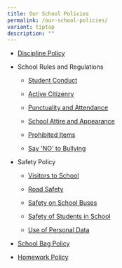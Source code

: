 ```yaml
---
title: Our School Policies
permalink: /our-school-policies/
variant: tiptap
description: ""
---
```

<ul data-tight="true" class="tight">
<li>
<p><a href="https://www.fuchunpri.moe.edu.sg/discipline-policy" rel="noopener nofollow" target="_blank">Discipline Policy</a>
</p>
</li>
<li>
<p>School Rules and Regulations</p>
<ul data-tight="true" class="tight">
<li>
<p><a href="https://fuchunpri.moe.edu.sg/student-conduct/" rel="noopener nofollow" target="_blank">Student Conduct</a>
</p>
</li>
<li>
<p><a href="https://fuchunpri.moe.edu.sg/active-citizenry/" rel="noopener nofollow" target="_blank">Active Citizenry</a>
</p>
</li>
<li>
<p><a href="https://fuchunpri.moe.edu.sg/punctuality-and-attendance/" rel="noopener nofollow" target="_blank">Punctuality and Attendance</a>
</p>
</li>
<li>
<p><a href="https://fuchunpri.moe.edu.sg/school-attire-and-appearance/" rel="noopener nofollow" target="_blank">School Attire and Appearance</a>
</p>
</li>
<li>
<p><a href="https://fuchunpri.moe.edu.sg/prohibited-items/" rel="noopener nofollow" target="_blank">Prohibited Items</a>
</p>
</li>
<li>
<p><a href="https://fuchunpri.moe.edu.sg/say-no-to-bullying/" rel="noopener nofollow" target="_blank">Say 'NO' to Bullying</a>
</p>
</li>
</ul>
</li>
<li>
<p>Safety Policy</p>
<ul data-tight="true" class="tight">
<li>
<p><a href="https://fuchunpri.moe.edu.sg/visitors-to-school/" rel="noopener nofollow" target="_blank">Visitors to School</a>
</p>
</li>
<li>
<p><a href="https://fuchunpri.moe.edu.sg/road-safety/" rel="noopener nofollow" target="_blank">Road Safety</a>
</p>
</li>
<li>
<p><a href="https://fuchunpri.moe.edu.sg/safety-on-school-buses/" rel="noopener nofollow" target="_blank">Safety on School Buses</a>
</p>
</li>
<li>
<p><a href="https://fuchunpri.moe.edu.sg/safety-of-students-in-school/" rel="noopener nofollow" target="_blank">Safety of Students in School</a>
</p>
</li>
<li>
<p><a href="https://fuchunpri.moe.edu.sg/use-of-personal-data/" rel="noopener nofollow" target="_blank">Use of Personal Data</a>
</p>
</li>
</ul>
</li>
<li>
<p><a href="https://fuchunpri.moe.edu.sg/school-bag-policy/" rel="noopener nofollow" target="_blank">School Bag Policy</a>
</p>
</li>
<li>
<p><a href="https://fuchunpri.moe.edu.sg/homework-policy/" rel="noopener nofollow" target="_blank">Homework Policy</a>
</p>
</li>
</ul>
<p></p>